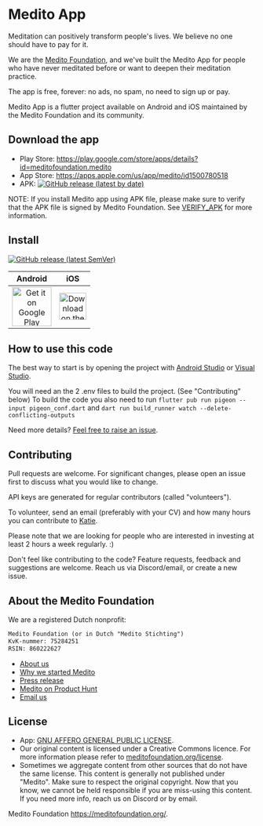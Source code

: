 # Medito App

Meditation can positively transform people's lives. We believe no one should have to pay for it. 

We are the [Medito Foundation](https://meditofoundation.org), and we've built the Medito App for people who have never meditated before or want to deepen their meditation practice. 

The app is free, forever: no ads, no spam, no need to sign up or pay. 

Medito App is a flutter project available on Android and iOS maintained by the Medito Foundation and its community.


## Download the app
- Play Store: https://play.google.com/store/apps/details?id=meditofoundation.medito
- App Store: https://apps.apple.com/us/app/medito/id1500780518
- APK: <a href="https://github.com/meditohq/medito-app/releases/latest"><img alt="GitHub release (latest by date)" src="https://img.shields.io/github/v/release/meditohq/medito-app?color=success&label=APK"></a>

NOTE: If you install Medito app using APK file, please make sure to verify that the APK file is signed by Medito Foundation. See [VERIFY_APK](VERIFY_APK.md) for more information.

## Install
[![GitHub release (latest SemVer)](https://img.shields.io/github/v/release/meditohq/medito-app?label=latest%20version&sort=semver)](https://github.com/meditohq/medito-app/releases)

| Android | iOS |
| :--: | :--: |
| <a href="https://play.google.com/store/apps/details?id=meditofoundation.medito"><img src="https://play.google.com/intl/en_us/badges/static/images/badges/en_badge_web_generic.png" alt="Get it on Google Play" height="80"/></a><br/>|<a href="https://apps.apple.com/us/app/medito/id1500780518"><img src="https://developer.apple.com/assets/elements/badges/download-on-the-app-store.svg" alt="Download on the App Store" height="55"/></a> |

## How to use this code
The best way to start is by opening the project with [Android Studio](https://developer.android.com/studio) or [Visual Studio](https://visualstudio.microsoft.com/).

You will need an the 2 .env files to build the project. (See "Contributing" below)
To build the code you also need to run 
```flutter pub run pigeon --input pigeon_conf.dart``` and 
```dart run build_runner watch --delete-conflicting-outputs```

Need more details? [Feel free to raise an issue](https://github.com/meditohq/medito-app/issues).

## Contributing

Pull requests are welcome. For significant changes, please open an issue first to discuss what you would like to change.

API keys are generated for regular contributors (called "volunteers").

To volunteer, send an email (preferably with your CV) and how many hours you can contribute to [Katie](mailto:katie@meditofoundation.org).

Please note that we are looking for people who are interested in investing at least 2 hours a week regularly. :)

Don't feel like contributing to the code?
Feature requests, feedback and suggestions are welcome. Reach us via Discord/email, or create a new issue.

## About the Medito Foundation

We are a registered Dutch nonprofit:

```html
Medito Foundation (or in Dutch "Medito Stichting") 
KvK-nummer: 75284251
RSIN: 860222627 
```

- [About us](https://meditofoundation.org/about)
- [Why we started Medito](https://meditofoundation.org/blog/why-meditation-should-be-free)
- [Press release](https://meditofoundation.org/blog/medito-foundation-launches-app-to-free-meditation-from-clutches-of-big-business)
- [Medito on Product Hunt](https://www.producthunt.com/posts/medito)
- [Email us](mailto:hi@meditofoundation.org)

## License
- App: [GNU AFFERO GENERAL PUBLIC LICENSE](https://github.com/meditohq/medito-app/blob/master/LICENSE).
- Our original content is licensed under a Creative Commons licence. For more information please refer to [meditofoundation.org/license](https://meditofoundation.org/license).
- Sometimes we aggregate content from other sources that do not have the same license. This content is generally not published under "Medito". Make sure to respect the original copyright. 
Now that you know, we cannot be held responsible if you are miss-using this content. If you need more info, reach us on Discord or by email.

Medito Foundation https://meditofoundation.org/.
